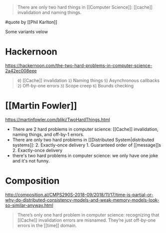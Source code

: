 > There are only two hard things in [[Computer Science]]: [[cache]] invalidation and naming things.

#quote by [[Phil Karlton]]

Some variants velow

# Hackernoon

https://hackernoon.com/the-two-hard-problems-in-computer-science-2a42ec008eee

> `0`) [[Cache]] invalidation
> `1`) Naming things
> `5`) Asynchronous callbacks
> `2`) Off-by-one errors
> `3`) Scope creep
> `6`) Bounds checking

# [[Martin Fowler]]

https://martinfowler.com/bliki/TwoHardThings.html

- There are 2 hard problems in computer science: [[Cache]] invalidation, naming things, and off-by-1 errors.
- There are only two hard problems in [[Distributed System|distributed systems]]:  2. Exactly-once delivery 1. Guaranteed order of [[message]]s 2. Exactly-once delivery
- there's two hard problems in computer science: we only have one joke and it's not funny.

# Composition

http://composition.al/CMPS290S-2018-09/2018/11/17/time-is-partial-or-why-do-distributed-consistency-models-and-weak-memory-models-look-so-similar-anyway.html

> There’s only one hard problem in computer science: recognizing that [[Cache]] invalidation errors are misnamed. They’re just off-by-one errors in the [[time]] domain.